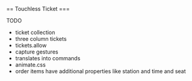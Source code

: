 == Touchless Ticket ===

TODO
* ticket collection
* three column tickets
* tickets.allow
* capture gestures
* translates into commands
* animate.css
* order items have additional properties like station and time and seat
